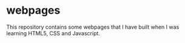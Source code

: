 # webpages
This repository contains some webpages that I have built when I was learning HTML5, CSS and Javascript.

